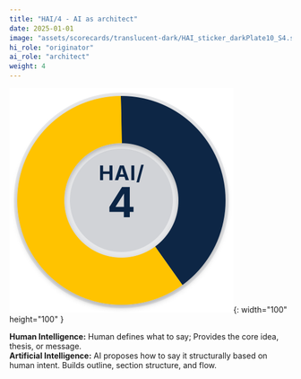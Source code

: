 ```yaml
---
title: "HAI/4 - AI as architect"
date: 2025-01-01
image: "assets/scorecards/translucent-dark/HAI_sticker_darkPlate10_S4.svg"
hi_role: "originator"
ai_role: "architect"
weight: 4
---
```


![HAI Score 4](/assets/scorecards/translucent-dark/HAI_sticker_darkPlate10_S4.svg){: width="100" height="100" }

**Human Intelligence:** Human defines what to say; Provides the core idea, thesis, or message.\
**Artificial Intelligence:** AI proposes how to say it structurally based on human intent. Builds outline, section structure, and flow.
